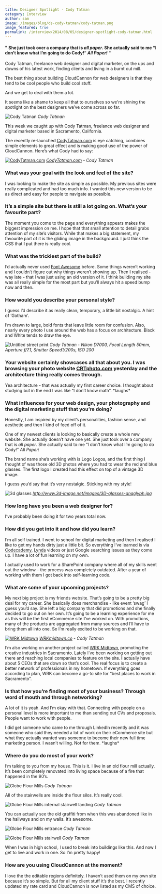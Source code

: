 ```yaml
---
title: Designer Spotlight - Cody Tatman
category: Interview
author: sam
image: /images/blog/ds-cody-tatman/cody-tatman.png
image_featured: true
permalink: /interview/2014/08/05/designer-spotlight-cody-tatman.html
---
```

#### " She just took over a company that is *all paper*. She actually said to me “I don't know what I’m going to do Cody!” *All Paper!* "

Cody Tatman, freelance web designer and digital marketer, on the ups and downs of his latest work, finding clients and living in a burnt out mill.

<!-- excerpt stop -->

The best thing about building CloudCannon for web designers is that they tend to be cool people who build cool stuff.

And we get to deal with them a lot.

It seems like a shame to keep all that to ourselves so we're shining the spotlight on the best designers we’ve come across so far.

![Cody Tatman](/images/blog/ds-cody-tatman/cody-tatman.png "Cody Tatman in his studio")
*Cody Tatman*

This week we caught up with Cody Tatman, freelance web designer and digital marketer based in Sacramento, California.

The recently re-launched [CodyTatman.com](http://www.CodyTatman.com "Head to CodyTatman.com") is eye catching, combines simple elements to great effect and is making good use of the power of CloudCannon. Here’s what Cody had to say:

[![CodyTatman.com](/images/blog/ds-cody-tatman/codytatmancom.png)](http://www.CodyTatman.com "Click to visit the live CodyTatman.com")
*[CodyTatman.com](http://www.CodyTatman.com "Head to CodyTatman.com") - Cody Tatman*

### What was your goal with the look and feel of the site?

I was looking to make the site as simple as possible. My previous sites were really complicated and had too much info. I wanted this new version to be as direct and easy for people to navigate as possible.


### It’s a simple site but there is still a lot going on. What’s your favourite part?

The moment you come to the page and everything appears makes the biggest impression on me. I hope that that small attention to detail grabs attention of my site’s visitors. While that makes a big statement, my favourite part of it is the gliding image in the background. I just think the CSS that I put there is really cool.

### What was the trickiest part of the build?

I’d actually never used [Font Awesome](http://fortawesome.github.io/Font-Awesome/) before. Some things weren’t working and I couldn’t figure out why things weren’t showing up. Then I realised - way late - that I was just using an old version of it. I think building my site was all really simple for the most part but you’ll always hit a speed bump now and then.


### How would you describe your personal style?

I guess I’d describe it as really clean, temporary, a little bit nostalgic. A hint of ‘Gotham’.

I’m drawn to large, bold fonts that leave little room for confusion. Also, nearly every photo I use around the web has a focus on architecture. Black and White tends to draw the eye.


![Untitled street print](/images/blog/ds-cody-tatman/untitled-ct-print.png "Untitled by Cody Tatman")
*Cody Tatman - Nikon D7000, Focal Length 50mm, Aperture f/7.1, Shutter Speed1/200s, ISO 200*

### Your website certainly showcases all that about you. I was browsing your photo website [CRTphoto.com](http://www.CRTphoto.com) yesterday and the architecture thing really comes through.

Yea architecture - that was actually my first career choice. I thought about studying but in the end I was like “I don’t know math”. \*laughs\*

### What influences for your web design, your photography and the digital marketing stuff that you’re doing? ###

Honestly, I am inspired by my client’s personalities, fashion sense, and aesthetic and then I kind of feed off of it.

One of my newest clients is looking to basically create a whole new website. She actually doesn’t have one yet. She just took over a company that is *all paper*. She actually said to me “I don't know what I’m going to do Cody!” *All Paper!*

The brand name she’s working with is Logo Logos, and the first thing I thought of was those old 3D photos where you had to wear the red and blue glasses. The first logo I created had this effect on top of a vintage 3D image.

I guess you’d say that it’s very nostalgic. Sticking with my style!


![3d glasses](/images/blog/ds-cody-tatman/3d-glasses.jpg)
*http://www.3d-image.net/images/3D-glasses-anaglyph.jpg*

### How long have you been a web designer for?

I’ve probably been doing it for two years total now.

### How did you get into it and how did you learn?

I’m all self trained. I went to school for digital marketing and then I realised I like to get my hands dirty just a little bit. So everything I’ve learned is via [Codecademy](http://www.codecademy.com), [Lynda](http://www.lynda.com/) videos or just Google searching issues as they come up. I have a lot of fun learning on my own.

I actually used to work for a SharePoint company where all of my skills went out the window - the process was completely outdated. After a year of working with them I got back into self-learning code.

### What are some of your upcoming projects?

My next big project is my friends website. That’s going to be a pretty big deal for my career. She basically does merchandise - like event ‘swag’ I guess you’d say. She left a big company that did promotions and she finally decided to go out on her own. It’s going to be a learning experience for me as this will be the first eCommerce site I’ve worked on. With promotions, many of the products are aggregated from many sources and I’ll have to bring them all into one. So I’m really excited to be working on that.

[![WRK Midtown](/images/blog/ds-cody-tatman/wrk-midtown.png)](http://www.WRKmidtown.co "Visit WRK Midtown")
*[WRKmidtown.co](http://www.WRKmidtown.co) - Cody Tatman*

I’m also working on another project called [WRK Midtown](http://www.WRKmidtown.com), promoting the creative industries in Sacramento. Lately I’ve been working on getting out there and reaching local companies to feature on the site. I actually have about 5 CEOs that are down so that’s cool. The real focus is to create a better network of professionals in my hometown. If everything goes according to plan, WRK can become a go-to site for “best places to work in Sacramento”.

### Is that how you’re finding most of your business? Through word of mouth and through networking? ###

A lot of it is yeah. And I’m okay with that. Connecting with people on a personal level is more important to me than sending out CVs and proposals. People want to work with people.

I did get someone who came to me through LinkedIn recently and it was someone who said they needed a lot of work on their eCommerce site but what they actually wanted was someone to become their new full time marketing person. I wasn’t willing. Not for them. \*laughs\*

### Where do you do most of your work?

I’m talking to you from my house. This is it. I live in an old flour mill actually. It’s been completely renovated into living space because of a fire that happened in the 90’s.

![Globe Flour Mills](/images/blog/ds-cody-tatman/globe-flour-mills.jpg)
*Cody Tatman*

All of the stairwells are inside the flour silos. It’s really cool.

![Globe Flour Mills internal stairwell landing](/images/blog/ds-cody-tatman/globe-flour-mills-landing.jpg)
*Cody Tatman*

You can actually see the old graffiti from when this was abandoned like in the hallways and on my walls. It’s awesome.

![Globe Flour Mills entrance](/images/blog/ds-cody-tatman/globe-flour-mills-entrance.jpg)
*Cody Tatman*

![Globe Flour Mills stairwell](/images/blog/ds-cody-tatman/globe-flour-mills-stairs.jpg)
*Cody Tatman*

When I was in high school, I used to break into buildings like this. And now I get to live and work in one. So I’m pretty happy!

### How are you using CloudCannon at the moment?

I love the the editable regions definitely. I haven’t used them on my own site because it’s so simple. But for all my client stuff it’s the best. I recently updated my rate card and CloudCannon is now listed as my CMS of choice.
